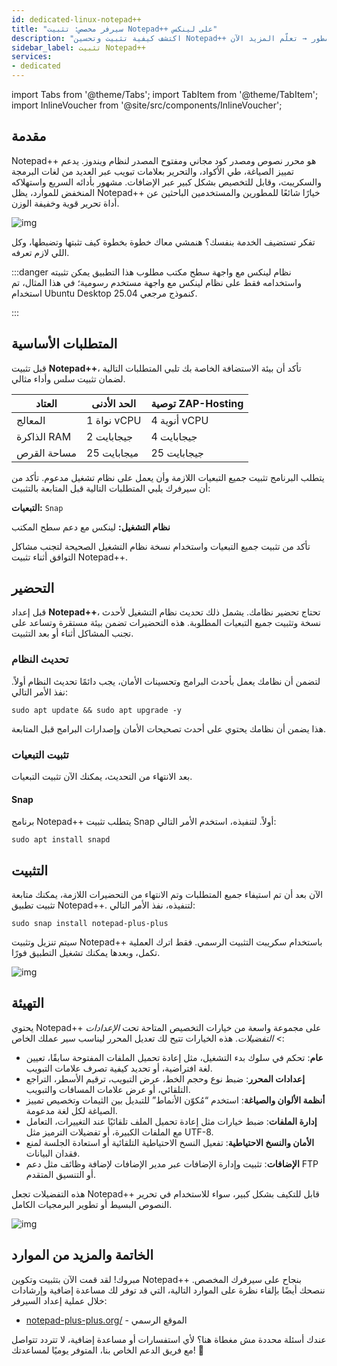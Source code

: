 ```yaml
---
id: dedicated-linux-notepad++
title: "سيرفر مخصص: تثبيت Notepad++ على لينكس"
description: "اكتشف كيفية تثبيت وتحسين Notepad++ على لينكس لتحرير أكواد قوي وخفيف الوزن وزيادة إنتاجية المطور → تعلّم المزيد الآن"
sidebar_label: تثبيت Notepad++
services:
- dedicated
---
```


import Tabs from '@theme/Tabs';
import TabItem from '@theme/TabItem';
import InlineVoucher from '@site/src/components/InlineVoucher';

## مقدمة

Notepad++ هو محرر نصوص ومصدر كود مجاني ومفتوح المصدر لنظام ويندوز. يدعم تمييز الصياغة، طي الأكواد، والتحرير بعلامات تبويب عبر العديد من لغات البرمجة والسكريبت، وقابل للتخصيص بشكل كبير عبر الإضافات. مشهور بأدائه السريع واستهلاكه المنخفض للموارد، يظل Notepad++ خيارًا شائعًا للمطورين والمستخدمين الباحثين عن أداة تحرير قوية وخفيفة الوزن.

![img](https://screensaver01.zap-hosting.com/index.php/s/jMMDejqDfWDCfrr/preview)

تفكر تستضيف الخدمة بنفسك؟ هنمشي معاك خطوة بخطوة كيف تثبتها وتضبطها، وكل اللي لازم تعرفه.

:::danger نظام لينكس مع واجهة سطح مكتب مطلوب
هذا التطبيق يمكن تثبيته واستخدامه فقط على نظام لينكس مع واجهة مستخدم رسومية؛ في هذا المثال، تم استخدام Ubuntu Desktop 25.04 كنموذج مرجعي.

:::

<InlineVoucher />

## المتطلبات الأساسية

قبل تثبيت **Notepad++**، تأكد أن بيئة الاستضافة الخاصة بك تلبي المتطلبات التالية لضمان تثبيت سلس وأداء مثالي.

| العتاد | الحد الأدنى | توصية ZAP-Hosting |
| ---------- | ------------ | -------------------------- |
| المعالج | 1 نواة vCPU | 4 أنوية vCPU |
| الذاكرة RAM | 2 جيجابايت | 4 جيجابايت |
| مساحة القرص | 25 ميجابايت | 25 جيجابايت |

يتطلب البرنامج تثبيت جميع التبعيات اللازمة وأن يعمل على نظام تشغيل مدعوم. تأكد من أن سيرفرك يلبي المتطلبات التالية قبل المتابعة بالتثبيت:

**التبعيات:** `Snap`

**نظام التشغيل:** لينكس مع دعم سطح المكتب

تأكد من تثبيت جميع التبعيات واستخدام نسخة نظام التشغيل الصحيحة لتجنب مشاكل التوافق أثناء تثبيت Notepad++.

## التحضير

قبل إعداد **Notepad++**، تحتاج تحضير نظامك. يشمل ذلك تحديث نظام التشغيل لأحدث نسخة وتثبيت جميع التبعيات المطلوبة. هذه التحضيرات تضمن بيئة مستقرة وتساعد على تجنب المشاكل أثناء أو بعد التثبيت.

### تحديث النظام
لتضمن أن نظامك يعمل بأحدث البرامج وتحسينات الأمان، يجب دائمًا تحديث النظام أولاً. نفذ الأمر التالي:

```
sudo apt update && sudo apt upgrade -y
```
هذا يضمن أن نظامك يحتوي على أحدث تصحيحات الأمان وإصدارات البرامج قبل المتابعة.

### تثبيت التبعيات
بعد الانتهاء من التحديث، يمكنك الآن تثبيت التبعيات.

#### Snap
برنامج Notepad++ يتطلب تثبيت Snap أولاً. لتنفيذه، استخدم الأمر التالي:
```
sudo apt install snapd
```

## التثبيت
الآن بعد أن تم استيفاء جميع المتطلبات وتم الانتهاء من التحضيرات اللازمة، يمكنك متابعة تثبيت تطبيق Notepad++. لتنفيذه، نفذ الأمر التالي:

```
sudo snap install notepad-plus-plus
```

سيتم تنزيل وتثبيت Notepad++ باستخدام سكريبت التثبيت الرسمي. فقط اترك العملية تكمل، وبعدها يمكنك تشغيل التطبيق فورًا.

![img](https://screensaver01.zap-hosting.com/index.php/s/ca9Z8D37wCSrDbf/preview)

## التهيئة

يحتوي Notepad++ على مجموعة واسعة من خيارات التخصيص المتاحة تحت *الإعدادات > التفضيلات*. هذه الخيارات تتيح لك تعديل المحرر ليناسب سير عملك الخاص:

- **عام**: تحكم في سلوك بدء التشغيل، مثل إعادة تحميل الملفات المفتوحة سابقًا، تعيين لغة افتراضية، أو تحديد كيفية تصرف علامات التبويب.  
- **إعدادات المحرر**: ضبط نوع وحجم الخط، عرض التبويب، ترقيم الأسطر، التراجع التلقائي، أو عرض علامات المسافات والتبويب.  
- **أنظمة الألوان والصياغة**: استخدم “مُكوّن الأنماط” للتبديل بين الثيمات وتخصيص تمييز الصياغة لكل لغة مدعومة.  
- **إدارة الملفات**: ضبط خيارات مثل إعادة تحميل الملف تلقائيًا عند التغييرات، التعامل مع الملفات الكبيرة، أو تفضيلات الترميز مثل UTF-8.  
- **الأمان والنسخ الاحتياطية**: تفعيل النسخ الاحتياطية التلقائية أو استعادة الجلسة لمنع فقدان البيانات.  
- **الإضافات**: تثبيت وإدارة الإضافات عبر مدير الإضافات لإضافة وظائف مثل دعم FTP أو التنسيق المتقدم.  

هذه التفضيلات تجعل Notepad++ قابل للتكيف بشكل كبير، سواء للاستخدام في تحرير النصوص البسيط أو تطوير البرمجيات الكامل.

![img](https://screensaver01.zap-hosting.com/index.php/s/X8og5qnFkBTRcmA/preview)

## الخاتمة والمزيد من الموارد

مبروك! لقد قمت الآن بتثبيت وتكوين Notepad++ بنجاح على سيرفرك المخصص. ننصحك أيضًا بإلقاء نظرة على الموارد التالية، التي قد توفر لك مساعدة إضافية وإرشادات خلال عملية إعداد السيرفر:

- [notepad-plus-plus.org/](https://notepad-plus-plus.org/) - الموقع الرسمي

عندك أسئلة محددة مش مغطاة هنا؟ لأي استفسارات أو مساعدة إضافية، لا تتردد تتواصل مع فريق الدعم الخاص بنا، المتوفر يوميًا لمساعدتك! 🙂

<InlineVoucher />